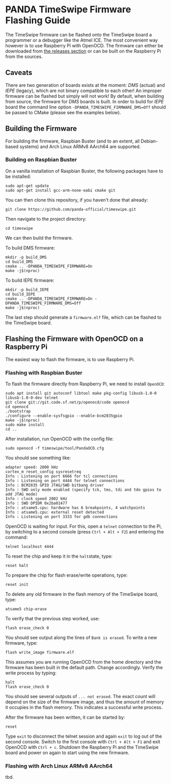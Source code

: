 ﻿# PANDA TimeSwipe Firmware Flashing Guide

The TimeSwipe firmware can be flashed onto the TimeSwipe board a programmer or
a debugger like the Atmel ICE. The most convenient way however is to use
Raspberry Pi with OpenOCD. The firmware can either be downloaded from
[the releases section](https://github.com/panda-official/TimeSwipe/releases) or
can be built on the Raspberry Pi from the sources.

## Caveats

There are two generation of boards exists at the moment: *DMS* (actual) and
*IEPE* (legacy), which are not binary compatible to each other! An improper
firmware can be flashed but simply will not work! By default, when building
from source, the firmware for *DMS* boards is built. In order to build for
*IEPE* board the command line option `-DPANDA_TIMESWIPE_FIRMWARE_DMS=Off` should
be passed to CMake (please see the examples below).

## Building the Firmware

For building the firmware, Raspbian Buster (and to an extent, all Debian-based
systems) and Arch Linux ARMv8 AArch64 are supported.

### Building on Raspbian Buster

On a vanilla installation of Raspbian Buster, the following packages have to be
installed:

```
sudo apt-get update
sudo apt-get install gcc-arm-none-eabi cmake git
```

You can then clone this repository, if you haven't done that already:

```
git clone https://github.com/panda-official/timeswipe.git
```

Then navigate to the project directory:

```
cd timeswipe
```

We can then build the firmware.

To build DMS firmware:

```
mkdir -p build_DMS
cd build_DMS
cmake .. -DPANDA_TIMESWIPE_FIRMWARE=On
make -j$(nproc)
```

To build IEPE firmware:

```
mkdir -p build_IEPE
cd build_IEPE
cmake .. -DPANDA_TIMESWIPE_FIRMWARE=On -DPANDA_TIMESWIPE_FIRMWARE_DMS=Off
make -j$(nproc)
```

The last step should generate a `firmware.elf` file, which can be flashed to
the TimeSwipe board.

## Flashing the Firmware with OpenOCD on a Raspberry Pi

The easiest way to flash the firmware, is to use Raspberry Pi.

### Flashing with Raspbian Buster

To flash the firmware directly from Raspberry Pi, we need to install `OpenOCD`:

```
sudo apt install git autoconf libtool make pkg-config libusb-1.0-0 libusb-1.0-0-dev telnet
git clone git://git.code.sf.net/p/openocd/code openocd
cd openocd
./bootstrap
./configure --enable-sysfsgpio --enable-bcm2835gpio
make -j$(nproc)
sudo make install
cd ..
```

After installation, run OpenOCD with the config file:

```
sudo openocd -f timeswipe/tool/PandaOCD.cfg
```

You should see something like:

```
adapter speed: 2000 kHz
cortex_m reset_config sysresetreq
Info : Listening on port 6666 for tcl connections
Info : Listening on port 4444 for telnet connections
Info : BCM2835 GPIO JTAG/SWD bitbang driver
Info : SWD only mode enabled (specify tck, tms, tdi and tdo gpios to add JTAG mode)
Info : clock speed 2002 kHz
Info : SWD DPIDR 0x2ba01477
Info : atsame5.cpu: hardware has 6 breakpoints, 4 watchpoints
Info : atsame5.cpu: external reset detected
Info : Listening on port 3333 for gdb connections
```

OpenOCD is waiting for input.
For this, open a `telnet` connection to the Pi, by switching to a second console
(press `Ctrl + Alt + F2`) and entering the command:

```
telnet localhost 4444
```

To reset the chip and keep it in the `halt`state, type:

```
reset halt
```

To prepare the chip for flash erase/write operations, type:

```
reset init
```

To delete any old firmware in the flash memory of the TimeSwipe board, type:

```
atsame5 chip-erase
```

To verify that the previous step worked, use:

```
flash erase_check 0
```

You should see output along the lines of `Bank is erased`. To write a new
firmware, type:

```
flash write_image firmware.elf
```

This assumes you are running OpenOCD from the home directory and the firmware
has been built in the default path. Change accordingly. Verify the write process
by typing:

```
halt
flash erase_check 0
```

You should see several outputs of `... not erased`.
The exact count will depend on the size of the firmware image, and thus the
amount of memory it occupies in the flash memory. This indicates a successful
write process.

After the firmware has been written, it can be started by:

```
reset
```

Type `exit` to disconnect the telnet session and again `exit` to log out of the
second console. Switch to the first console with `Ctrl + Alt + F1` and exit
OpenOCD with `Ctrl + c`. Shutdown the Raspberry Pi and the TimeSwipe board and
power on again to start using the new firmware.

### Flashing with Arch Linux ARMv8 AArch64

tbd.
